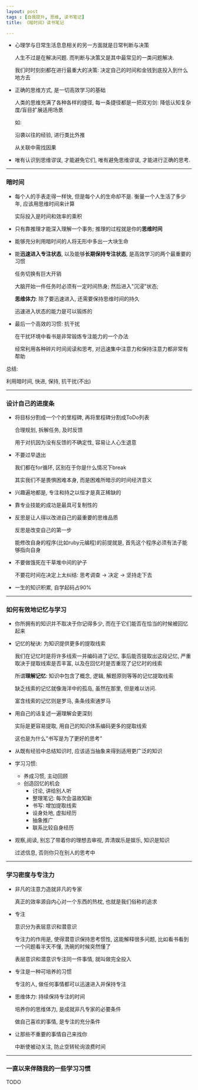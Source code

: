 ```yaml
---
layout: post
tags : [自我提升, 思维, 读书笔记]
title: 《暗时间》读书笔记

---
```


* 心理学与日常生活息息相关的另一方面就是日常判断与决策

  人生不过是在解决问题. 而判断与决策又是其中最常见的一类问题解决.

  我们时时刻刻都在进行最重大的决策: 决定自己的时间和金钱到底投入到什么地方去

* 正确的思维方式, 是一切高效学习的基础

  人类的思维充满了各种各样的捷径, 每一条捷径都是一把双刃剑: 降低认知复杂度/盲目扩展适用场景

  如:

  沿袭以往的经验, 进行类比外推

  从关联中需找因果

* 唯有认识到思维谬误, 才能避免它们, 唯有避免思维谬误, 才能进行正确的思考.

---

### 暗时间

* 每个人的手表走得一样快, 但是每个人的生命却不是. 衡量一个人生活了多少年, 应该用思维时间来计算

  实际投入是时间和效率的乘积

* 只有靠推理才能深入理解一个事务; 推理的过程就是你的**思维时间**

* 能够充分利用暗时间的人将无形中多出一大块生命

* 能**迅速进入专注状态**, 以及能够**长期保持专注状态**, 是高效学习的两个最重要的习惯

  任务切换有巨大开销

  大脑开始一件任务时必须有一定时间热身; 然后进入"沉浸"状态;

  **思维体力**: 除了要迅速进入, 还需要保持思维时间的持久

  迅速进入状态的能力是可以锻炼的

* 最后一个高效的习惯: 抗干扰

  在干扰环境中看书是非常锻炼专注能力的一个办法

  经常利用各种碎片时间阅读和思考, 对迅速集中注意力和保持注意力都非常有帮助

总结:

利用暗时间, 快进, 保持, 抗干扰(不出)

---

### 设计自己的进度条

* 将目标分割成一个个的里程碑, 再将里程碑分割成ToDo列表

  合理规划, 拆解任务, 及时反馈

  用于对抗因为没有反馈的不确定性, 容易让人心生退意

* 不要过早退出

  我们都在for循环, 区别在于你是什么情况下break

  其实我们不是畏惧困难本身, 而是困难所暗示的时间经济意义

* 兴趣遍地都是, 专注和持之以恒才是真正稀缺的

* 靠专业技能的成功是最具可复制性的

* 反思是让人得以改进自己的最重要的思维品质

  反思是改变自己的第一步

  能修改自身的程序(比如ruby元编程)的前提就是, 首先这个程序必须有法子能够指向自身

* 不要做饿死在干草堆中间的驴子

  不要花时间在决定上太纠结: 思考调查 -> 决定 -> 坚持走下去

* 一生的知识积累, 自学起码占90%

---

### 如何有效地记忆与学习

* 你所拥有的知识并不取决于你记得多少, 而在于它们能否在恰当的时候被回忆起来

* 记忆的秘诀: 为知识提供更多的提取线索

  我们在记忆时是将许多线索一并编码进了记忆, 事后能否提取出这段记忆, 严重取决于提取线索是否丰富, 以及在回忆时是否重现了记忆时的线索

  所谓**理解记忆**: 知识中包含了概念, 逻辑, 解题原则等等的记忆提取线索

  缺乏线索的记忆就像海洋中的孤岛, 虽然在那里, 但是难以访问.

  富含线索的记忆则是罗马, 条条线索通罗马

* 用自己的话复述一遍理解会更深刻

  实际是更容易提取, 用自己的知识体系编码更多的提取线索

  这也是为什么"书写是为了更好的思考"

* 从既有经验中总结知识时, 应该适当抽象来得到适用更广泛的知识

* 学习习惯:

  * 养成习惯, 主动回顾
  * 创造回忆的机会
    * 讨论, 讲给别人听
    * 整理笔记: 每次会温故知新
    * 书写: 增加提取线索
    * 设身处地, 虚拟经历
    * 抽象推广
    * 联系比较自身经历

* 观察,阅读, 别忘了带着你的理想去审视, 弄清娱乐是娱乐, 知识是知识

  过滤信息, 否则你只在别人的思考中

---

### 学习密度与专注力

* 非凡的注意力造就非凡的专家

  真正的效率源自内心对一个东西的热枕, 也就是我们俗称的追求

* 专注

  意识分为表层意识和潜意识

  专注力的作用是, 使得潜意识保持思考惯性, 这能解释很多问题, 比如看书看到一个问题看半天不懂, 洗碗的时候突然懂了

  表层意识和潜意识专注同一件事情, 就叫做完全投入

* 专注是一种可培养的习惯

  专注的人, 做任何事情都可以迅速进入并保持专注

* 思维体力: 持续保持专注的时间

  培养你的思维体力, 是成就非凡专家的必要条件

  做自己喜欢的事情, 是专注的充分条件

* 让那些不重要的事情自己来找你

  中断使被动关注, 防止空转轮询浪费时间

---

### 一直以来伴随我的一些学习习惯

TODO
